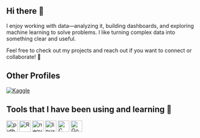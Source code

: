 ## Hi there 🐀 

I enjoy working with data—analyzing it, building dashboards, and exploring machine learning to solve problems. I like turning complex data into something clear and useful. 

Feel free to check out my projects and reach out if you want to connect or collaborate! 🚀

## Other Profiles
[![Kaggle](https://img.shields.io/badge/Kaggle-Profile-blue)](https://www.kaggle.com/endingshostler)

<h2> Tools that I have been using and learning 🔧</h2>
<p align="left">
<img src="https://cdn.jsdelivr.net/gh/devicons/devicon@latest/icons/python/python-original.svg" alt = "python" width="30" height="30"/>
<img src="https://cdn.jsdelivr.net/gh/devicons/devicon@latest/icons/rstudio/rstudio-original.svg" alt = "R" width="30" height="30"/>
<img src="https://cdn.jsdelivr.net/gh/devicons/devicon@latest/icons/neovim/neovim-original.svg" alt="neovim" width="30" height="30"/>
<img src="https://cdn.jsdelivr.net/gh/devicons/devicon@latest/icons/linux/linux-original.svg" alt="linux" width="30" height="30"/>
<img src="https://cdn.jsdelivr.net/gh/devicons/devicon@latest/icons/c/c-original.svg" alt="C" width="30" height="30"/>
<img src="https://cdn.jsdelivr.net/gh/devicons/devicon@latest/icons/go/go-original.svg" alt="GoLang" width="30" height="30"/>
</p>




